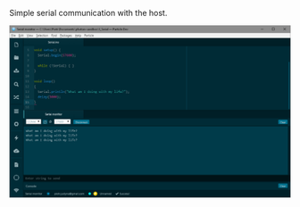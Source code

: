 Simple serial communication with the host. 

![sample](https://github.com/PiotrJustyna/photon-sandbox/blob/master/6_Serial/serial.png)
